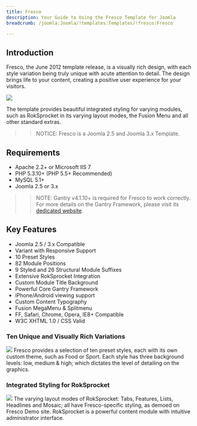 ```yaml
---
title: Fresco
description: Your Guide to Using the Fresco Template for Joomla
breadcrumb: /joomla:Joomla/!templates:Templates/!fresco:Fresco

---
```


Introduction
-----
Fresco, the June 2012 template release, is a visually rich design, with each style variation being truly unique with acute attention to detail. The design brings life to your content, creating a positive user experience for your visitors.

![][fresco]

The template provides beautiful integrated styling for varying modules, such as RokSprocket in its varying layout modes, the Fusion Menu and all other standard extras.

>> NOTICE: Fresco is a Joomla 2.5 and Joomla 3.x Template.

Requirements
-----
* Apache 2.2+ or Microsoft IIS 7
* PHP 5.3.10+ (PHP 5.5+ Recommended)
* MySQL 5.1+
* Joomla 2.5 or 3.x

>> NOTE: Gantry v4.1.10+ is required for Fresco to work correctly. For more details on the Gantry Framework, please visit its [dedicated website](http://gantry.org).

Key Features
-----
* Joomla 2.5 / 3.x Compatible
* Variant with Responsive Support
* 10 Preset Styles
* 82 Module Positions
* 9 Styled and 26 Structural Module Suffixes
* Extensive RokSprocket Integration
* Custom Module Title Background
* Powerful Core Gantry Framework
* iPhone/Android viewing support
* Custom Content Typography
* Fusion MegaMenu & Splitmenu
* FF, Safari, Chrome, Opera, IE8+ Compatible
* W3C XHTML 1.0 / CSS Valid

### Ten Unique and Visually Rich Variations
![][level]
Fresco provides a selection of ten preset styles, each with its own custom theme, such as Food or Sport. Each style has three background levels: low, medium & high; which dictates the level of detailing on the graphics.

### Integrated Styling for RokSprocket
![][roksprocket]
The varying layout modes of RokSprocket: Tabs, Features, Lists, Headlines and Mosaic; all have Fresco-specific styling, as demoed on Fresco Demo site. RokSprocket is a powerful content module with intuitive administrator interface.

[gantry]: http://gantry.org
[fresco]: assets/fresco2.jpeg
[level]: assets/level.jpg
[roksprocket]: assets/roksprocket.jpg
[filezilla]: https://filezilla-project.org
[launcher]: ../../start/rocketlauncher.md
[strips]: assets/strips.jpg
[k2]: assets/k2.jpg
